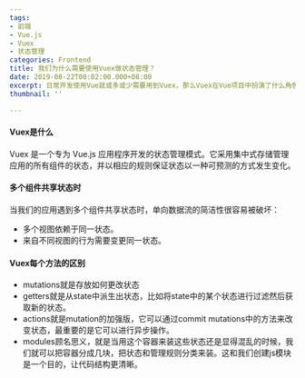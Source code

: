 ```yaml
---
tags:
- 前端
- Vue.js
- Vuex
- 状态管理
categories: Frontend
title: 我们为什么需要使用Vuex做状态管理？
date: 2019-08-22T00:02:00.000+08:00
excerpt: 日常开发使用Vue就或多或少需要用到Vuex，那么Vuex在Vue项目中扮演了什么角色呢？
thumbnail: ''

---
```

#### Vuex是什么
Vuex 是一个专为 Vue.js 应用程序开发的状态管理模式。它采用集中式存储管理应用的所有组件的状态，并以相应的规则保证状态以一种可预测的方式发生变化。

#### 多个组件共享状态时
当我们的应用遇到多个组件共享状态时，单向数据流的简洁性很容易被破坏：

- 多个视图依赖于同一状态。
- 来自不同视图的行为需要变更同一状态。

#### Vuex每个方法的区别
- mutations就是存放如何更改状态
- getters就是从state中派生出状态，比如将state中的某个状态进行过滤然后获取新的状态。
- actions就是mutation的加强版，它可以通过commit  mutations中的方法来改变状态，最重要的是它可以进行异步操作。
- modules顾名思义，就是当用这个容器来装这些状态还是显得混乱的时候，我们就可以把容器分成几块，把状态和管理规则分类来装。这和我们创建js模块是一个目的，让代码结构更清晰。
